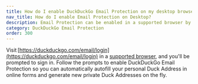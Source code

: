 ```yaml
---
title: How do I enable DuckDuckGo Email Protection on my desktop browser?
nav_title: How do I enable Email Protection on Desktop?
description: Email Protection can be enabled in a supported browser by visiting https://duckduckgo.com/email/login
category: DuckDuckGo Email Protection
order: 300
---
```


Visit [https://duckduckgo.com/email/login](https://duckduckgo.com/email/login) in a [supported browser](https://help.duckduckgo.com/how-do-i-get-duckduckgo-email-protection), and you'll be prompted to sign in. Follow the prompts to enable DuckDuckGo Email Protection so you can automatically autofill your personal Duck Address in online forms and generate new private Duck Addresses on the fly.
